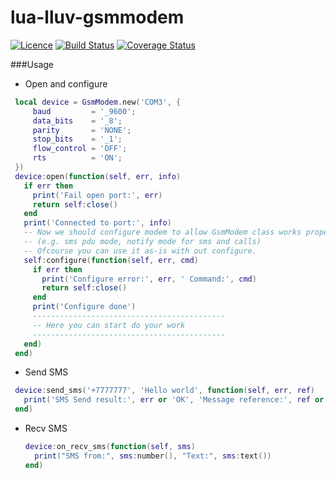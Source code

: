 # lua-lluv-gsmmodem
[![Licence](http://img.shields.io/badge/Licence-MIT-brightgreen.svg)](LICENSE)
[![Build Status](https://travis-ci.org/moteus/lua-lluv-gsmmodem.svg?branch=master)](https://travis-ci.org/moteus/lua-lluv-gsmmodem)
[![Coverage Status](https://coveralls.io/repos/moteus/lua-lluv-gsmmodem/badge.svg)](https://coveralls.io/r/moteus/lua-lluv-gsmmodem)

###Usage
* Open and configure
 ```Lua
  local device = GsmModem.new('COM3', {
      baud         = '_9600';
      data_bits    = '_8';
      parity       = 'NONE';
      stop_bits    = '_1';
      flow_control = 'OFF';
      rts          = 'ON';
  })
  device:open(function(self, err, info)
    if err then
      print('Fail open port:', err)
      return self:close()
    end
    print('Connected to port:', info)
    -- Now we should configure modem to allow GsmModem class works properly
    -- (e.g. sms pdu mode, notify mode for sms and calls)
    -- Ofcourse you can use it as-is with out configure.
    self:configure(function(self, err, cmd)
      if err then
        print('Configure error:', err, ' Command:', cmd)
        return self:close()
      end
      print('Configure done')
      -------------------------------------------
      -- Here you can start do your work
      -------------------------------------------
    end)
  end)
```

* Send SMS
 ```Lua
  device:send_sms('+7777777', 'Hello world', function(self, err, ref)
    print('SMS Send result:', err or 'OK', 'Message reference:', ref or '<NONE>')
  end)
  ```

* Recv SMS
  ```Lua
  device:on_recv_sms(function(self, sms)
    print("SMS from:", sms:number(), "Text:", sms:text())
  end)
  ```
 
